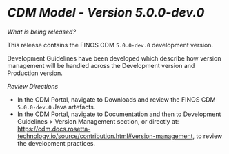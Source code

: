 # *CDM Model - Version 5.0.0-dev.0*

_What is being released?_

This release contains the FINOS CDM `5.0.0-dev.0` development version.

Development Guidelines have been developed which describe how version management will be handled across the Development version and Production version.

_Review Directions_

- In the CDM Portal, navigate to Downloads and review the FINOS CDM `5.0.0-dev.0` Java artefacts.
- In the CDM Portal, navigate to Documentation and then to Development Guidelines > Version Management section, or directly at: https://cdm.docs.rosetta-technology.io/source/contribution.html#version-management, to review the development practices.
